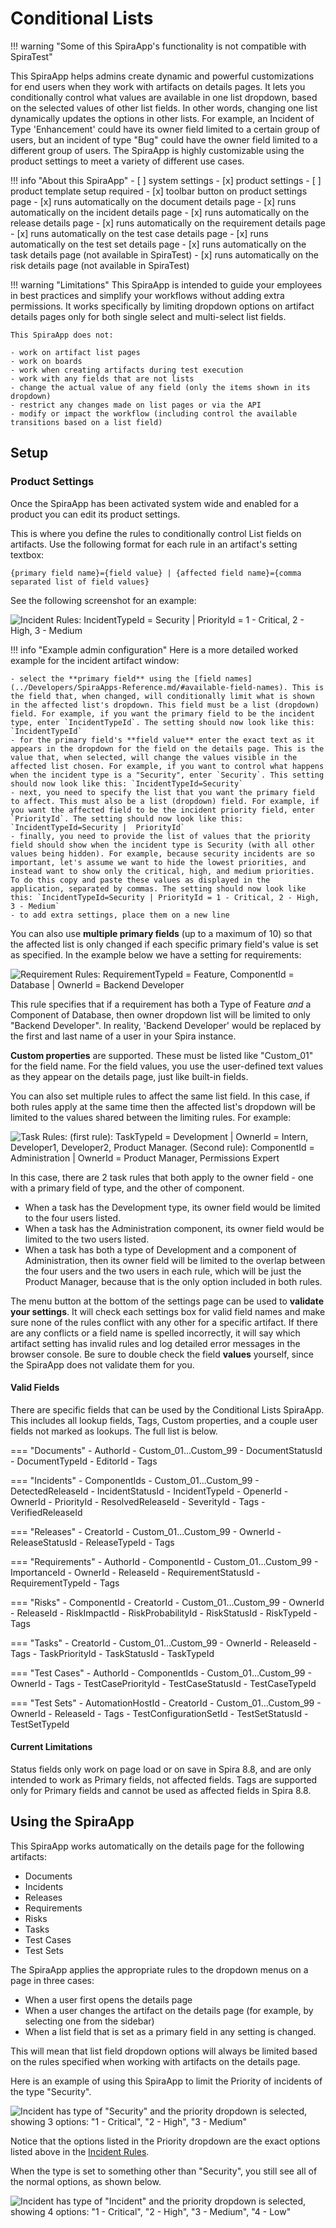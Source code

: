 # Conditional Lists

!!! warning "Some of this SpiraApp's functionality is not compatible with SpiraTest"

This SpiraApp helps admins create dynamic and powerful customizations for end users when they work with artifacts on details pages. It lets you conditionally control what values are available in one list dropdown, based on the selected values of other list fields. In other words, changing one list dynamically updates the options in other lists. For example, an Incident of Type 'Enhancement' could have its owner field limited to a certain group of users, but an incident of type "Bug" could have the owner field limited to a different group of users. The SpiraApp is highly customizable using the product settings to meet a variety of different use cases.

!!! info "About this SpiraApp"
    - [ ] system settings
    - [x] product settings 
    - [ ] product template setup required
    - [x] toolbar button on product settings page
    - [x] runs automatically on the document details page
    - [x] runs automatically on the incident details page
    - [x] runs automatically on the release details page
    - [x] runs automatically on the requirement details page
    - [x] runs automatically on the test case details page
    - [x] runs automatically on the test set details page
    - [x] runs automatically on the task details page (not available in SpiraTest)
    - [x] runs automatically on the risk details page (not available in SpiraTest)

!!! warning "Limitations"
    This SpiraApp is intended to guide your employees in best practices and simplify your workflows without adding extra permissions. It works specifically by limiting dropdown options on artifact details pages only for both single select and multi-select list fields.
    
    This SpiraApp does not: 
    
    - work on artifact list pages
    - work on boards
    - work when creating artifacts during test execution
    - work with any fields that are not lists
    - change the actual value of any field (only the items shown in its dropdown)
    - restrict any changes made on list pages or via the API 
    - modify or impact the workflow (including control the available transitions based on a list field)

## Setup
### Product Settings
Once the SpiraApp has been activated system wide and enabled for a product you can edit its product settings.

This is where you define the rules to conditionally control List fields on artifacts. Use the following format for each rule in an artifact's setting textbox:  

`{primary field name}={field value} | {affected field name}={comma separated list of field values}`  

See the following screenshot for an example:  

![Incident Rules: IncidentTypeId = Security | PriorityId = 1 - Critical, 2 - High, 3 - Medium](img/conditional-lists-incident-rules.png)

!!! info "Example admin configuration"
    Here is a more detailed worked example for the incident artifact window:

    - select the **primary field** using the [field names](../Developers/SpiraApps-Reference.md/#available-field-names). This is the field that, when changed, will conditionally limit what is shown in the affected list's dropdown. This field must be a list (dropdown) field. For example, if you want the primary field to be the incident type, enter `IncidentTypeId`. The setting should now look like this: `IncidentTypeId`
    - for the primary field's **field value** enter the exact text as it appears in the dropdown for the field on the details page. This is the value that, when selected, will change the values visible in the affected list chosen. For example, if you want to control what happens when the incident type is a "Security", enter `Security`. This setting should now look like this: `IncidentTypeId=Security`
    - next, you need to specify the list that you want the primary field to affect. This must also be a list (dropdown) field. For example, if you want the affected field to be the incident priority field, enter `PriorityId`. The setting should now look like this: `IncidentTypeId=Security |  PriorityId`
    - finally, you need to provide the list of values that the priority field should show when the incident type is Security (with all other values being hidden). For example, because security incidents are so important, let's assume we want to hide the lowest priorities, and instead want to show only the critical, high, and medium priorities. To do this copy and paste these values as displayed in the application, separated by commas. The setting should now look like this: `IncidentTypeId=Security | PriorityId = 1 - Critical, 2 - High, 3 - Medium`
    - to add extra settings, place them on a new line

You can also use **multiple primary fields** (up to a maximum of 10) so that the affected list is only changed if each specific primary field's value is set as specified. In the example below we have a setting for requirements:

![Requirement Rules: RequirementTypeId = Feature,  ComponentId = Database | OwnerId = Backend Developer](img/conditional-lists-requirement-multiple-primary.png)  

This rule specifies that if a requirement has both a Type of Feature *and* a Component of Database, then owner dropdown list will be limited to only "Backend Developer". In reality, 'Backend Developer' would be replaced by the first and last name of a user in your Spira instance.

**Custom properties** are supported. These must be listed like "Custom_01" for the field name. For the field values, you use the user-defined text values as they appear on the details page, just like built-in fields.

You can also set multiple rules to affect the same list field. In this case, if both rules apply at the same time then the affected list's dropdown will be limited to the values shared between the limiting rules. For example:

![Task Rules: (first rule): TaskTypeId = Development | OwnerId = Intern, Developer1, Developer2, Product Manager. (Second rule): ComponentId = Administration | OwnerId = Product Manager, Permissions Expert](img/conditional-lists-requirement-overlap-effected.png)

In this case, there are 2 task rules that both apply to the owner field - one with a primary field of type, and the other of component.

- When a task has the Development type, its owner field would be limited to the four users listed. 
- When a task has the Administration component, its owner field would be limited to the two users listed.
- When a task has both a type of Development and a component of Administration, then its owner field will be limited to the overlap between the four users and the two users in each rule, which will be just the Product Manager, because that is the only option included in both rules.

The menu button at the bottom of the settings page can be used to **validate your settings**. It will check each settings box for valid field names and make sure none of the rules conflict with any other for a specific artifact. If there are any conflicts or a field name is spelled incorrectly, it will say which artifact setting has invalid rules and log detailed error messages in the browser console. Be sure to double check the field **values** yourself, since the SpiraApp does not validate them for you.

#### Valid Fields

There are specific fields that can be used by the Conditional Lists SpiraApp. This includes all lookup fields, Tags, Custom properties, and a couple user fields not marked as lookups. The full list is below.

=== "Documents"
    - AuthorId
    - Custom_01...Custom_99
    - DocumentStatusId
    - DocumentTypeId
    - EditorId
    - Tags

=== "Incidents"
    - ComponentIds
    - Custom_01...Custom_99
    - DetectedReleaseId
    - IncidentStatusId
    - IncidentTypeId
    - OpenerId
    - OwnerId
    - PriorityId
    - ResolvedReleaseId
    - SeverityId
    - Tags
    - VerifiedReleaseId

=== "Releases"
    - CreatorId
    - Custom_01...Custom_99
    - OwnerId
    - ReleaseStatusId
    - ReleaseTypeId
    - Tags

=== "Requirements"
    - AuthorId
    - ComponentId
    - Custom_01...Custom_99
    - ImportanceId
    - OwnerId
    - ReleaseId
    - RequirementStatusId
    - RequirementTypeId
    - Tags

=== "Risks"
    - ComponentId
    - CreatorId
    - Custom_01...Custom_99
    - OwnerId
    - ReleaseId
    - RiskImpactId
    - RiskProbabilityId
    - RiskStatusId
    - RiskTypeId
    - Tags

=== "Tasks"
    - CreatorId
    - Custom_01...Custom_99
    - OwnerId
    - ReleaseId
    - Tags
    - TaskPriorityId
    - TaskStatusId
    - TaskTypeId

=== "Test Cases"
    - AuthorId
    - ComponentIds
    - Custom_01...Custom_99
    - OwnerId
    - Tags
    - TestCasePriorityId
    - TestCaseStatusId
    - TestCaseTypeId

=== "Test Sets"
    - AutomationHostId
    - CreatorId
    - Custom_01...Custom_99
    - OwnerId
    - ReleaseId
    - Tags
    - TestConfigurationSetId
    - TestSetStatusId
    - TestSetTypeId

#### Current Limitations

Status fields only work on page load or on save in Spira 8.8, and are only intended to work as Primary fields, not affected fields. Tags are supported only for Primary fields and cannot be used as affected fields in Spira 8.8.

## Using the SpiraApp
This SpiraApp works automatically on the details page for the following artifacts:

- Documents
- Incidents
- Releases
- Requirements
- Risks
- Tasks
- Test Cases
- Test Sets

The SpiraApp applies the appropriate rules to the dropdown menus on a page in three cases: 

- When a user first opens the details page
- When a user changes the artifact on the details page (for example, by selecting one from the sidebar)
- When a list field that is set as a primary field in any setting is changed. 

This will mean that list field dropdown options will always be limited based on the rules specified when working with artifacts on the details page.

Here is an example of using this SpiraApp to limit the Priority of incidents of the type "Security".

![Incident has type of "Security" and the priority dropdown is selected, showing 3 options: "1 - Critical", "2 - High", "3 - Medium"](img/conditional-lists-incident-example.png)

Notice that the options listed in the Priority dropdown are the exact options listed above in the [Incident Rules](#product-settings). 

When the type is set to something other than "Security", you still see all of the normal options, as shown below.

![Incident has type of "Incident" and the priority dropdown is selected, showing 4 options: "1 - Critical", "2 - High", "3 - Medium", "4 - Low"](img/conditional-lists-incident-nonexample.png)